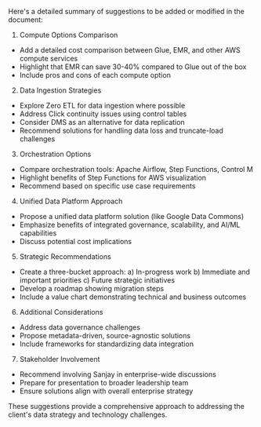 Here's a detailed summary of suggestions to be added or modified in the document:

1. Compute Options Comparison
- Add a detailed cost comparison between Glue, EMR, and other AWS compute services
- Highlight that EMR can save 30-40% compared to Glue out of the box
- Include pros and cons of each compute option

2. Data Ingestion Strategies
- Explore Zero ETL for data ingestion where possible
- Address Click continuity issues using control tables
- Consider DMS as an alternative for data replication
- Recommend solutions for handling data loss and truncate-load challenges

3. Orchestration Options
- Compare orchestration tools: Apache Airflow, Step Functions, Control M
- Highlight benefits of Step Functions for AWS visualization
- Recommend based on specific use case requirements

4. Unified Data Platform Approach
- Propose a unified data platform solution (like Google Data Commons)
- Emphasize benefits of integrated governance, scalability, and AI/ML capabilities
- Discuss potential cost implications

5. Strategic Recommendations
- Create a three-bucket approach:
  a) In-progress work
  b) Immediate and important priorities
  c) Future strategic initiatives
- Develop a roadmap showing migration steps
- Include a value chart demonstrating technical and business outcomes

6. Additional Considerations
- Address data governance challenges
- Propose metadata-driven, source-agnostic solutions
- Include frameworks for standardizing data integration

7. Stakeholder Involvement
- Recommend involving Sanjay in enterprise-wide discussions
- Prepare for presentation to broader leadership team
- Ensure solutions align with overall enterprise strategy

These suggestions provide a comprehensive approach to addressing the client's data strategy and technology challenges.